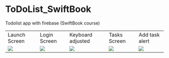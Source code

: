 # ToDoList_SwiftBook
Todolist app with firebase (SwiftBook course)



<table>
  <tr>
    <td>Launch Screen</td>
    <td>Login Screen</td>
    <td>Keyboard adjusted</td>
    <td>Tasks Screen</td>
    <td>Add task alert</td>
  </tr>
  <tr>
    <td><img src="https://user-images.githubusercontent.com/40758299/200504564-cf61faac-844a-4052-9dd2-c77b25a27e52.png"></td>
    <td><img src="https://user-images.githubusercontent.com/40758299/200504566-cf8ce8e1-973d-4a39-855c-a07d19c0f706.png"></td>
    <td><img src="https://user-images.githubusercontent.com/40758299/200504561-3910769b-c1ae-44e5-8bb9-131c4bf31048.png"></td>
    <td><img src="https://user-images.githubusercontent.com/40758299/200504557-6ef53d07-4697-4e6d-87b6-d63a9d52783d.png"></td>
    <td><img src="https://user-images.githubusercontent.com/40758299/200504549-814db0f8-6f16-4046-b91b-360dbc8ba217.png"></td>
  </tr>
 </table>
